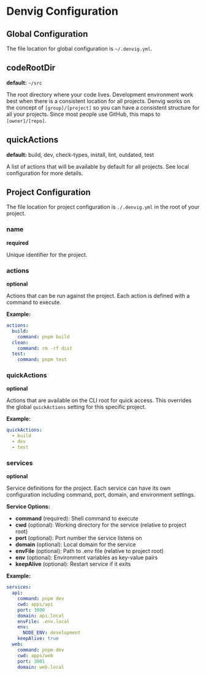 # Denvig Configuration


## Global Configuration

The file location for global configuration is `~/.denvig.yml`.

## codeRootDir

**default:** `~/src`

The root directory where your code lives. Development environment work best when there is a consistent location
for all projects. Denvig works on the concept of `[group]/[project]` so you can have a consistent structure
for all your projects. Since most people use GitHub, this maps to `[owner]/[repo]`.


## quickActions

**default:** build, dev, check-types, install, lint, outdated, test

A list of actions that will be available by default for all projects. See local configuration for more details.



## Project Configuration

The file location for project configuration is `./.denvig.yml` in the root of your project.

### name

**required**

Unique identifier for the project.

### actions

**optional**

Actions that can be run against the project. Each action is defined with a command to execute.

**Example:**
```yaml
actions:
  build:
    command: pnpm build
  clean:
    command: rm -rf dist
  test:
    command: pnpm test
```

### quickActions

**optional**

Actions that are available on the CLI root for quick access. This overrides the global `quickActions` setting for this specific project.

**Example:**
```yaml
quickActions:
  - build
  - dev
  - test
```

### services

**optional**

Service definitions for the project. Each service can have its own configuration including command, port, domain, and environment settings.

**Service Options:**

- **command** (required): Shell command to execute
- **cwd** (optional): Working directory for the service (relative to project root)
- **port** (optional): Port number the service listens on
- **domain** (optional): Local domain for the service
- **envFile** (optional): Path to .env file (relative to project root)
- **env** (optional): Environment variables as key-value pairs
- **keepAlive** (optional): Restart service if it exits

**Example:**

```yaml
services:
  api:
    command: pnpm dev
    cwd: apps/api
    port: 3000
    domain: api.local
    envFile: .env.local
    env:
      NODE_ENV: development
    keepAlive: true
  web:
    command: pnpm dev
    cwd: apps/web
    port: 3001
    domain: web.local
```


